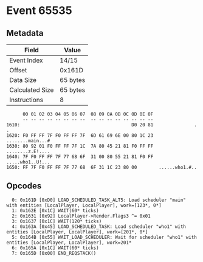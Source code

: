# Event 65535

## Metadata

| Field           | Value    |
|-----------------|----------|
| Event Index     | 14/15    |
| Offset          | 0x161D   |
| Data Size       | 65 bytes |
| Calculated Size | 65 bytes |
| Instructions    | 8        |

```
      00 01 02 03 04 05 06 07  08 09 0A 0B 0C 0D 0E 0F
      -- -- -- -- -- -- -- --  -- -- -- -- -- -- -- --
1610:                                         D0 20 81               . .
1620: F0 FF FF 7F F0 FF FF 7F  6D 61 69 6E 00 80 1C 23  ........main...#
1630: 80 92 01 F0 FF FF 7F 1C  7A 80 45 21 81 F0 FF FF  ........z.E!....
1640: 7F F0 FF FF 7F 77 68 6F  31 00 80 55 21 81 F0 FF  .....who1..U!...
1650: FF 7F F0 FF FF 7F 77 68  6F 31 1C 23 80 00        ......who1.#..  
```

## Opcodes

```
  0: 0x161D [0xD0] LOAD_SCHEDULED_TASK_ALT5: Load scheduler "main" with entities [LocalPlayer, LocalPlayer], work=[123*, 0*]
  1: 0x162E [0x1C] WAIT(60* ticks)
  2: 0x1631 [0x92] LocalPlayer->Render.Flags3 ^= 0x01
  3: 0x1637 [0x1C] WAIT(120* ticks)
  4: 0x163A [0x45] LOAD_SCHEDULED_TASK: Load scheduler "who1" with entities [LocalPlayer, LocalPlayer], work=[201*, 0*]
  5: 0x164B [0x55] WAIT_LOAD_SCHEDULER: Wait for scheduler "who1" with entities [LocalPlayer, LocalPlayer], work=201*
  6: 0x165A [0x1C] WAIT(60* ticks)
  7: 0x165D [0x00] END_REQSTACK()
```

